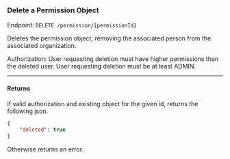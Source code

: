 ### Delete a Permission Object
Endpoint: `DELETE /permission/{permissionId}`

Deletes the permission object, removing the associated person from the associated organization.

Authorization: User requesting deletion must have higher permissions than the deleted user. User requesting deletion must be at least ADMIN.

___

#### Returns
If valid authorization and existing object for the given id, returns the following json.
```json
{
	"deleted": true
}
```
Otherwise returns an error.
